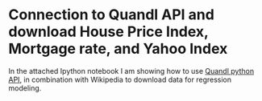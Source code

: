 # Connection to Quandl API and download House Price Index, Mortgage rate, and Yahoo Index
In the attached Ipython notebook I am showing how to use [Quandl python API](https://www.quandl.com/tools/python), in combination with Wikipedia to download data for regression modeling. 

